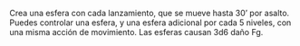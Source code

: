 Crea una esfera con cada lanzamiento, que se mueve hasta 30’ por asalto. Puedes controlar una esfera, y una esfera adicional por cada 5 niveles, con una misma acción de movimiento. Las esferas causan 3d6 daño Fg.
